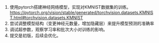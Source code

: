 1. 使用pytorch搭建神经网络模型，实现对KMNIST数据集的训练。
https://pytorch.org/vision/stable/generated/torchvision.datasets.KMNIST.html#torchvision.datasets.KMNIST
2. 尝试调整模型结构（变更神经元数量，增加隐藏层）来提升模型预测的准确率
3. 调试超参数，观察学习率和批次大小对训练的影响。
4. 提交是初版，后续会优化。
